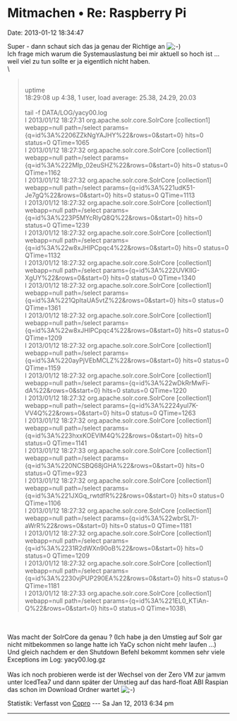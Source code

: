 Mitmachen • Re: Raspberry Pi
============================

Date: 2013-01-12 18:34:47

Super - dann schaut sich das ja genau der Richtige an
![;-)](http://forum.yacy-websuche.de/images/smilies/icon_e_wink.gif "Wink")\
Ich frage mich warum die Systemauslastung bei mir aktuell so hoch ist
\... weil viel zu tun sollte er ja eigentlich nicht haben.\
\

> <div>
>
> \
> uptime\
> 18:29:08 up 4:38, 1 user, load average: 25.38, 24.29, 20.03\
> \
> tail -f DATA/LOG/yacy00.log\
> I 2013/01/12 18:27:31 org.apache.solr.core.SolrCore \[collection1\]
> webapp=null path=/select
> params={q=id%3A%2206ZZkNgYAJHY%22&rows=0&start=0} hits=0 status=0
> QTime=1065\
> I 2013/01/12 18:27:32 org.apache.solr.core.SolrCore \[collection1\]
> webapp=null path=/select
> params={q=id%3A%222Mlp\_02euSHZ%22&rows=0&start=0} hits=0 status=0
> QTime=1162\
> I 2013/01/12 18:27:32 org.apache.solr.core.SolrCore \[collection1\]
> webapp=null path=/select
> params={q=id%3A%221udK51-Je7gQ%22&rows=0&start=0} hits=0 status=0
> QTime=1113\
> I 2013/01/12 18:27:32 org.apache.solr.core.SolrCore \[collection1\]
> webapp=null path=/select
> params={q=id%3A%223P5MYcRlyQ8Q%22&rows=0&start=0} hits=0 status=0
> QTime=1239\
> I 2013/01/12 18:27:32 org.apache.solr.core.SolrCore \[collection1\]
> webapp=null path=/select
> params={q=id%3A%22w8xJHlPCpqc4%22&rows=0&start=0} hits=0 status=0
> QTime=1132\
> I 2013/01/12 18:27:32 org.apache.solr.core.SolrCore \[collection1\]
> webapp=null path=/select
> params={q=id%3A%222UVKIlG-XgUY%22&rows=0&start=0} hits=0 status=0
> QTime=1340\
> I 2013/01/12 18:27:32 org.apache.solr.core.SolrCore \[collection1\]
> webapp=null path=/select
> params={q=id%3A%221QpItaUA5vtZ%22&rows=0&start=0} hits=0 status=0
> QTime=1361\
> I 2013/01/12 18:27:32 org.apache.solr.core.SolrCore \[collection1\]
> webapp=null path=/select
> params={q=id%3A%22w8xJHlPCpqc4%22&rows=0&start=0} hits=0 status=0
> QTime=1209\
> I 2013/01/12 18:27:32 org.apache.solr.core.SolrCore \[collection1\]
> webapp=null path=/select
> params={q=id%3A%220ayPjVEbMCLZ%22&rows=0&start=0} hits=0 status=0
> QTime=1159\
> I 2013/01/12 18:27:32 org.apache.solr.core.SolrCore \[collection1\]
> webapp=null path=/select
> params={q=id%3A%22wDkRrMwFi-dA%22&rows=0&start=0} hits=0 status=0
> QTime=1220\
> I 2013/01/12 18:27:32 org.apache.solr.core.SolrCore \[collection1\]
> webapp=null path=/select
> params={q=id%3A%2224yul7K-VV4Q%22&rows=0&start=0} hits=0 status=0
> QTime=1263\
> I 2013/01/12 18:27:32 org.apache.solr.core.SolrCore \[collection1\]
> webapp=null path=/select
> params={q=id%3A%223hxxKOEVlM4Q%22&rows=0&start=0} hits=0 status=0
> QTime=1141\
> I 2013/01/12 18:27:33 org.apache.solr.core.SolrCore \[collection1\]
> webapp=null path=/select
> params={q=id%3A%220NCSBQ68jGHA%22&rows=0&start=0} hits=0 status=0
> QTime=923\
> I 2013/01/12 18:27:32 org.apache.solr.core.SolrCore \[collection1\]
> webapp=null path=/select
> params={q=id%3A%221JXGq\_rwtdfR%22&rows=0&start=0} hits=0 status=0
> QTime=1106\
> I 2013/01/12 18:27:32 org.apache.solr.core.SolrCore \[collection1\]
> webapp=null path=/select
> params={q=id%3A%22wbrSL7I-aWrR%22&rows=0&start=0} hits=0 status=0
> QTime=1181\
> I 2013/01/12 18:27:32 org.apache.solr.core.SolrCore \[collection1\]
> webapp=null path=/select
> params={q=id%3A%2231R2dWXn90oB%22&rows=0&start=0} hits=0 status=0
> QTime=1209\
> I 2013/01/12 18:27:32 org.apache.solr.core.SolrCore \[collection1\]
> webapp=null path=/select
> params={q=id%3A%2230vjPUP290EA%22&rows=0&start=0} hits=0 status=0
> QTime=1181\
> I 2013/01/12 18:27:33 org.apache.solr.core.SolrCore \[collection1\]
> webapp=null path=/select
> params={q=id%3A%221EL0\_KTiAn-Q%22&rows=0&start=0} hits=0 status=0
> QTime=1038\
>
> </div>

\
\
Was macht der SolrCore da genau ? (Ich habe ja den Umstieg auf Solr gar
nicht mitbekommen so lange hatte ich YaCy schon nicht mehr laufen \...)\
Und gleich nachdem er den Shutdown Befehl bekommt kommen sehr viele
Exceptions im Log: yacy00.log.gz\
\
Was ich noch probieren werde ist der Wechsel von der Zero VM zur jamvm
unter IcedTea7 und dann später der Umstieg auf das hard-float ABI
Raspian das schon im Download Ordner wartet
![;-)](http://forum.yacy-websuche.de/images/smilies/icon_e_wink.gif "Wink")

Statistik: Verfasst von
[Copro](http://forum.yacy-websuche.de/memberlist.php?mode=viewprofile&u=174)
--- Sa Jan 12, 2013 6:34 pm

------------------------------------------------------------------------
